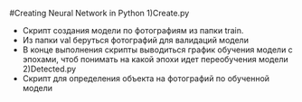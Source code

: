#Creating Neural Network in Python
1)Create.py 
* Скрипт создания модели по фотографиям из папки train.
* Из папки val беруться фотографий для валидаций модели
* В конце выполнения скрипты выводиться график обучения модели с эпохами, чтоб понимать на какой эпохи идет переобучения модели
2)Detected.py
* Скрипт для определения объекта на фотографий по обученной модели
